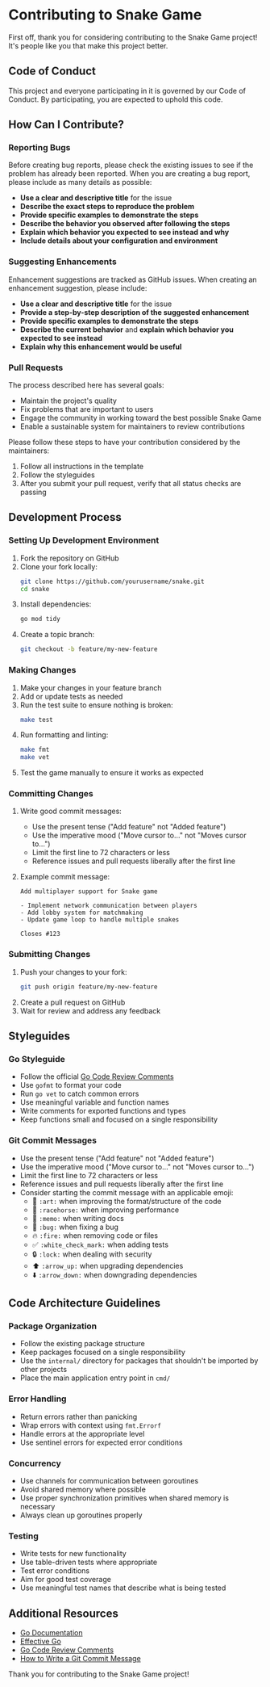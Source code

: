 # Contributing to Snake Game

First off, thank you for considering contributing to the Snake Game project! It's people like you that make this project better.

## Code of Conduct

This project and everyone participating in it is governed by our Code of Conduct. By participating, you are expected to uphold this code.

## How Can I Contribute?

### Reporting Bugs

Before creating bug reports, please check the existing issues to see if the problem has already been reported. When you are creating a bug report, please include as many details as possible:

- **Use a clear and descriptive title** for the issue
- **Describe the exact steps to reproduce the problem**
- **Provide specific examples to demonstrate the steps**
- **Describe the behavior you observed after following the steps**
- **Explain which behavior you expected to see instead and why**
- **Include details about your configuration and environment**

### Suggesting Enhancements

Enhancement suggestions are tracked as GitHub issues. When creating an enhancement suggestion, please include:

- **Use a clear and descriptive title** for the issue
- **Provide a step-by-step description of the suggested enhancement**
- **Provide specific examples to demonstrate the steps**
- **Describe the current behavior** and **explain which behavior you expected to see instead**
- **Explain why this enhancement would be useful**

### Pull Requests

The process described here has several goals:

- Maintain the project's quality
- Fix problems that are important to users
- Engage the community in working toward the best possible Snake Game
- Enable a sustainable system for maintainers to review contributions

Please follow these steps to have your contribution considered by the maintainers:

1. Follow all instructions in the template
2. Follow the styleguides
3. After you submit your pull request, verify that all status checks are passing

## Development Process

### Setting Up Development Environment

1. Fork the repository on GitHub
2. Clone your fork locally:
   ```bash
   git clone https://github.com/yourusername/snake.git
   cd snake
   ```
3. Install dependencies:
   ```bash
   go mod tidy
   ```
4. Create a topic branch:
   ```bash
   git checkout -b feature/my-new-feature
   ```

### Making Changes

1. Make your changes in your feature branch
2. Add or update tests as needed
3. Run the test suite to ensure nothing is broken:
   ```bash
   make test
   ```
4. Run formatting and linting:
   ```bash
   make fmt
   make vet
   ```
5. Test the game manually to ensure it works as expected

### Committing Changes

1. Write good commit messages:

   - Use the present tense ("Add feature" not "Added feature")
   - Use the imperative mood ("Move cursor to..." not "Moves cursor to...")
   - Limit the first line to 72 characters or less
   - Reference issues and pull requests liberally after the first line

2. Example commit message:

   ```
   Add multiplayer support for Snake game

   - Implement network communication between players
   - Add lobby system for matchmaking
   - Update game loop to handle multiple snakes

   Closes #123
   ```

### Submitting Changes

1. Push your changes to your fork:
   ```bash
   git push origin feature/my-new-feature
   ```
2. Create a pull request on GitHub
3. Wait for review and address any feedback

## Styleguides

### Go Styleguide

- Follow the official [Go Code Review Comments](https://github.com/golang/go/wiki/CodeReviewComments)
- Use `gofmt` to format your code
- Run `go vet` to catch common errors
- Use meaningful variable and function names
- Write comments for exported functions and types
- Keep functions small and focused on a single responsibility

### Git Commit Messages

- Use the present tense ("Add feature" not "Added feature")
- Use the imperative mood ("Move cursor to..." not "Moves cursor to...")
- Limit the first line to 72 characters or less
- Reference issues and pull requests liberally after the first line
- Consider starting the commit message with an applicable emoji:
  - 🎨 `:art:` when improving the format/structure of the code
  - 🐎 `:racehorse:` when improving performance
  - 📝 `:memo:` when writing docs
  - 🐛 `:bug:` when fixing a bug
  - 🔥 `:fire:` when removing code or files
  - ✅ `:white_check_mark:` when adding tests
  - 🔒 `:lock:` when dealing with security
  - ⬆️ `:arrow_up:` when upgrading dependencies
  - ⬇️ `:arrow_down:` when downgrading dependencies

## Code Architecture Guidelines

### Package Organization

- Follow the existing package structure
- Keep packages focused on a single responsibility
- Use the `internal/` directory for packages that shouldn't be imported by other projects
- Place the main application entry point in `cmd/`

### Error Handling

- Return errors rather than panicking
- Wrap errors with context using `fmt.Errorf`
- Handle errors at the appropriate level
- Use sentinel errors for expected error conditions

### Concurrency

- Use channels for communication between goroutines
- Avoid shared memory where possible
- Use proper synchronization primitives when shared memory is necessary
- Always clean up goroutines properly

### Testing

- Write tests for new functionality
- Use table-driven tests where appropriate
- Test error conditions
- Aim for good test coverage
- Use meaningful test names that describe what is being tested

## Additional Resources

- [Go Documentation](https://golang.org/doc/)
- [Effective Go](https://golang.org/doc/effective_go.html)
- [Go Code Review Comments](https://github.com/golang/go/wiki/CodeReviewComments)
- [How to Write a Git Commit Message](https://chris.beams.io/posts/git-commit/)

Thank you for contributing to the Snake Game project!
